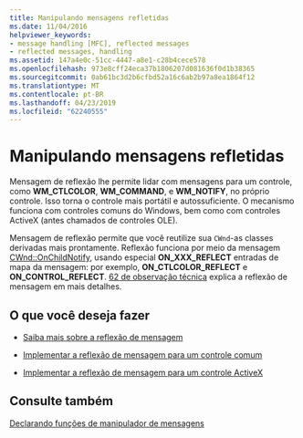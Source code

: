 ```yaml
---
title: Manipulando mensagens refletidas
ms.date: 11/04/2016
helpviewer_keywords:
- message handling [MFC], reflected messages
- reflected messages, handling
ms.assetid: 147a4e0c-51cc-4447-a8e1-c28b4cece578
ms.openlocfilehash: 973e8cff24eca37b1806207d081636f0d1b38365
ms.sourcegitcommit: 0ab61bc3d2b6cfbd52a16c6ab2b97a8ea1864f12
ms.translationtype: MT
ms.contentlocale: pt-BR
ms.lasthandoff: 04/23/2019
ms.locfileid: "62240555"
---
```

# <a name="handling-reflected-messages"></a>Manipulando mensagens refletidas

Mensagem de reflexão lhe permite lidar com mensagens para um controle, como **WM_CTLCOLOR**, **WM_COMMAND**, e **WM_NOTIFY**, no próprio controle. Isso torna o controle mais portátil e autossuficiente. O mecanismo funciona com controles comuns do Windows, bem como com controles ActiveX (antes chamados de controles OLE).

Mensagem de reflexão permite que você reutilize sua `CWnd`-as classes derivadas mais prontamente. Reflexão funciona por meio da mensagem [CWnd::OnChildNotify](../mfc/reference/cwnd-class.md#onchildnotify), usando especial **ON_XXX_REFLECT** entradas de mapa da mensagem: por exemplo, **ON_CTLCOLOR_REFLECT** e **ON_CONTROL_REFLECT**. [62 de observação técnica](../mfc/tn062-message-reflection-for-windows-controls.md) explica a reflexão de mensagem em mais detalhes.

## <a name="what-do-you-want-to-do"></a>O que você deseja fazer

- [Saiba mais sobre a reflexão de mensagem](../mfc/tn062-message-reflection-for-windows-controls.md)

- [Implementar a reflexão de mensagem para um controle comum](../mfc/tn062-message-reflection-for-windows-controls.md)

- [Implementar a reflexão de mensagem para um controle ActiveX](../mfc/mfc-activex-controls-subclassing-a-windows-control.md)

## <a name="see-also"></a>Consulte também

[Declarando funções de manipulador de mensagens](../mfc/declaring-message-handler-functions.md)
